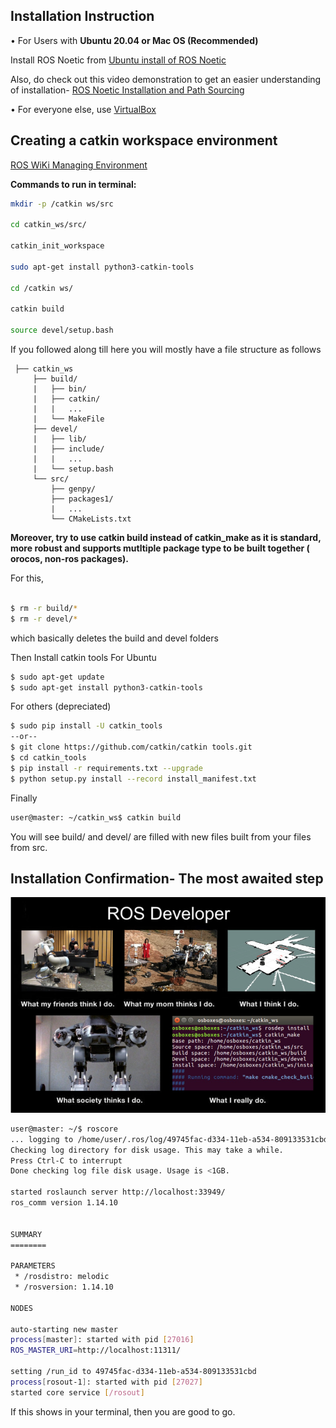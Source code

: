## Installation Instruction

•	For Users with **Ubuntu 20.04 or Mac OS (Recommended)**
 
Install ROS Noetic from 
[Ubuntu install of ROS Noetic](http://wiki.ros.org/noetic/Installation/Ubuntu)

Also, do check out this video demonstration to get an easier understanding of installation-
[ROS Noetic Installation and Path Sourcing](https://youtu.be/PowY8dV36DY)

•	For everyone else, use 
[VirtualBox](https://www.virtualbox.org/)

## Creating a catkin workspace environment 
[ROS WiKi Managing Environment](http://wiki.ros.org/ROS/Tutorials/InstallingandConfiguringROSEnvironment)

**Commands to run in terminal:**

```bash
mkdir -p /catkin ws/src

cd catkin_ws/src/

catkin_init_workspace

sudo apt-get install python3-catkin-tools

cd /catkin ws/

catkin build

source devel/setup.bash
```




If you followed along till here you will mostly have a file structure as follows


     ├── catkin_ws
         ├── build/
         |   ├── bin/
         |   ├── catkin/
         |   |   ...
         |   └── MakeFile
         ├── devel/
         |   ├── lib/
         |   ├── include/
         |   |   ...
         |   └── setup.bash
         └── src/
             ├── genpy/
             ├── packages1/
             |   ...
             └── CMakeLists.txt
           
**Moreover, try to use catkin build instead of catkin_make as it is standard,
more robust and supports mutltiple package type to be built together ( orocos, non-ros packages).**
             
 For this,
 
 ```bash
 
$ rm -r build/*
$ rm -r devel/*
```  
which basically deletes the build and devel folders  

Then Install catkin tools For Ubuntu

```bash
$ sudo apt-get update
$ sudo apt-get install python3-catkin-tools
```
For others (depreciated)

```bash
$ sudo pip install -U catkin_tools
--or--
$ git clone https://github.com/catkin/catkin tools.git
$ cd catkin_tools
$ pip install -r requirements.txt --upgrade
$ python setup.py install --record install_manifest.txt
```


Finally

```bash
user@master: ~/catkin_ws$ catkin build
```
You will see build/ and devel/ are filled with new files built from your files from src.

## Installation Confirmation- The most awaited step

![Final Step](ROS.png)

```bash
user@master: ~/$ roscore
... logging to /home/user/.ros/log/49745fac-d334-11eb-a534-809133531cbd/roslaunch-user-27006.log
Checking log directory for disk usage. This may take a while.
Press Ctrl-C to interrupt
Done checking log file disk usage. Usage is <1GB.

started roslaunch server http://localhost:33949/
ros_comm version 1.14.10


SUMMARY
========

PARAMETERS
 * /rosdistro: melodic
 * /rosversion: 1.14.10

NODES

auto-starting new master
process[master]: started with pid [27016]
ROS_MASTER_URI=http://localhost:11311/

setting /run_id to 49745fac-d334-11eb-a534-809133531cbd
process[rosout-1]: started with pid [27027]
started core service [/rosout]
```

If this shows in your terminal, then you are good to go.




